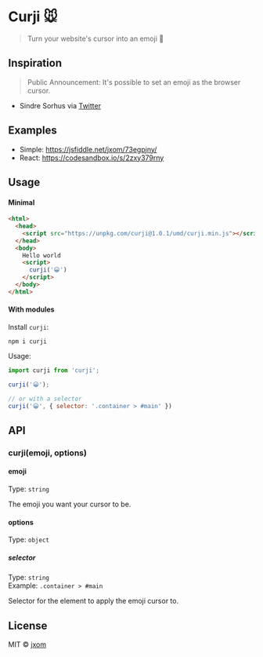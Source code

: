# Curji 🐭

> Turn your website's cursor into an emoji 🙊

## Inspiration

> Public Announcement: It's possible to set an emoji as the browser cursor.
- Sindre Sorhus via [Twitter](https://twitter.com/sindresorhus/status/955878567723847680)

## Examples

- Simple: https://jsfiddle.net/jxom/73egpjny/
- React: https://codesandbox.io/s/2zxy379rny 

## Usage

#### Minimal

```html
<html>
  <head>
    <script src="https://unpkg.com/curji@1.0.1/umd/curji.min.js"></script>
  </head>
  <body>
    Hello world
    <script>
      curji('😀')
    </script>
  </body>
</html>
```

#### With modules

Install `curji`:

```
npm i curji
```

Usage:

```javascript
import curji from 'curji';

curji('😀');

// or with a selector
curji('😀', { selector: '.container > #main' })
```

## API

### curji(emoji, options)

#### emoji

Type: `string`

The emoji you want your cursor to be.

#### options

Type: `object`

##### selector

Type: `string`<br/>
Example: `.container > #main`

Selector for the element to apply the emoji cursor to.

## License

MIT © [jxom](http://jxom.io)
